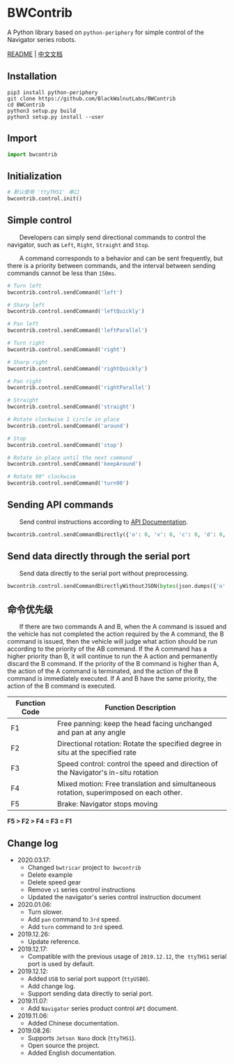 # BWContrib

A Python library based on `python-periphery` for simple control of the Navigator series robots.

[README](README.md) | [中文文档](README_zh.md)

## Installation

``` shell
pip3 install python-periphery
git clone https://github.com/BlackWalnutLabs/BWContrib
cd BWContrib
python3 setup.py build
python3 setup.py install --user
```

## Import

``` python
import bwcontrib
```

## Initialization

``` python
# 默认使用 'ttyTHS1' 串口
bwcontrib.control.init()
```

## Simple control

&emsp;&emsp;Developers can simply send directional commands to control the navigator, such as `Left`, `Right`, `Straight` and `Stop`.

&emsp;&emsp;A command corresponds to a behavior and can be sent frequently, but there is a priority between commands, and the interval between sending commands cannot be less than `150ms`.

``` python
# Turn left
bwcontrib.control.sendCommand('left')

# Sharp left
bwcontrib.control.sendCommand('leftQuickly')

# Pan left
bwcontrib.control.sendCommand('leftParallel')

# Turn right
bwcontrib.control.sendCommand('right')

# Sharp right
bwcontrib.control.sendCommand('rightQuickly')

# Pan right
bwcontrib.control.sendCommand('rightParallel')

# Straight
bwcontrib.control.sendCommand('straight')

# Rotate clockwise 1 circle in place
bwcontrib.control.sendCommand('around')

# Stop
bwcontrib.control.sendCommand('stop')

# Rotate in place until the next command
bwcontrib.control.sendCommand('keepAround')

# Rotate 90° clockwise
bwcontrib.control.sendCommand('turn90')
```

## Sending API commands

&emsp;&emsp;Send control instructions according to [API Documentation](docs/navigator_api_doc.md).

``` python
bwcontrib.control.sendCommandDirectly({'o': 0, 'v': 0, 'c': 0, 'd': 0, 'r': 0, 'a': 0})
```

## Send data directly through the serial port

&emsp;&emsp;Send data directly to the serial port without preprocessing.

``` python
bwcontrib.control.sendCommandDirectlyWithoutJSON(bytes(json.dumps({'o': 0, 'v': 0, 'c': 0, 'd': 0, 'r': 0, 'a': 0}), encoding="utf8"))
```

## 命令优先级

&emsp;&emsp;If there are two commands A and B, when the A command is issued and the vehicle has not completed the action required by the A command, the B command is issued, then the vehicle will judge what action should be run according to the priority of the AB command. If the A command has a higher priority than B, it will continue to run the A action and permanently discard the B command. If the priority of the B command is higher than A, the action of the A command is terminated, and the action of the B command is immediately executed. If A and B have the same priority, the action of the B command is executed.

|  Function Code   | Function Description  |
|  ----  | ----  |
| F1  | Free panning: keep the head facing unchanged and pan at any angle |
| F2  | Directional rotation: Rotate the specified degree in situ at the specified rate |
| F3  | Speed ​​control: control the speed and direction of the Navigator's in-situ rotation |
| F4  | Mixed motion: Free translation and simultaneous rotation, superimposed on each other. |
| F5  | Brake: Navigator stops moving |

**F5 > F2 > F4 = F3 = F1**

## Change log

* 2020.03.17:
    * Changed `bwtricar` project  to` bwcontrib`
    * Delete example
    * Delete speed gear
    * Remove `v1` series control instructions
    * Updated the navigator's series control instruction document
* 2020.01.06:
    * Turn slower.
    * Add `pan` command to `3rd` speed.
    * Add `turn` command to `3rd` speed.
* 2019.12.26:
    * Update reference.
* 2019.12.17:
    * Compatible with the previous usage of `2019.12.12`, the` ttyTHS1` serial port is used by default.
* 2019.12.12:
    * Added `USB` to serial port support (`ttyUSB0`).
    * Add change log.
    * Support sending data directly to serial port.
* 2019.11.07:
    * Add `Navigator` series product control `API` document.
* 2019.11.06:
    * Added Chinese documentation.
* 2019.08.26:
    * Supports `Jetson Nano` dock (`ttyTHS1`).
    * Open source the project.
    * Added English documentation.